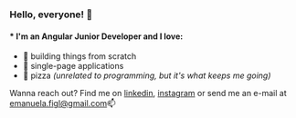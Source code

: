 ### Hello, everyone! 👋

####  * I'm an Angular Junior Developer and I love:
* :wrench: building things from scratch
* :page_facing_up: single-page applications
* :pizza: pizza _(unrelated to programming, but it's what keeps me going)_

Wanna reach out? Find me on [linkedin](https://www.linkedin.com/in/emanuela-figliuolo/), [instagram](https://www.instagram.com/mannyf_97/) or send me an e-mail at [emanuela.figl@gmail.com](emanuela.figl@gmail.com):mailbox:
